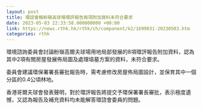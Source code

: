 ```yaml
---
layout: post
title: 環諮會稱粉嶺高球場環評報告兩項附加資料未符合要求
date: 2023-05-03 22:33:58.000000000 +08:00
link: https://news.rthk.hk/rthk/ch/component/k2/1699031-20230503.htm
categories: rthk
---
```


環境諮詢委員會討論粉嶺高爾夫球場用地局部發展的8項環評報告附加資料，認為其中2項有關房屋發展佈局圖及處理墳墓方案的資料，未符合要求。

委員會建議環保署署長審批報告時，需考慮修改房屋佈局圖設計，並保育其中一個分區的0.4公頃林地。

香港哥爾夫球會發表聲明，對於環評報告將提交予環保署署長審批，表示極度遺憾，又認為報告及補充資料均未能解答環諮會委員的問題。
